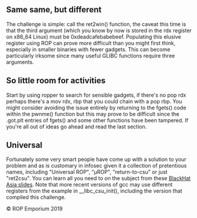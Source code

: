 



## Same same, but different
The challenge is simple: call the ret2win() function, the caveat this time is that the third argument (which you know by now is stored in the rdx register on x86_64 Linux) must be 0xdeadcafebabebeef. Populating this elusive register using ROP can prove more difficult than you might first think, especially in smaller binaries with fewer gadgets. This can become particularly irksome since many useful GLIBC functions require three arguments.

## So little room for activities
Start by using ropper to search for sensible gadgets, if there's no pop rdx perhaps there's a mov rdx, rbp that you could chain with a pop rbp. You might consider avoiding the issue entirely by returning to the fgets() code within the pwnme() function but this may prove to be difficult since the .got.plt entries of fgets() and some other functions have been tampered. If you're all out of ideas go ahead and read the last section.

## Universal
Fortunately some very smart people have come up with a solution to your problem and as is customary in infosec given it a collection of pretentious names, including "Universal ROP", "μROP", "return-to-csu" or just "ret2csu". You can learn all you need to on the subject from these [BlackHat Asia slides](https://web.archive.org/web/20190425162924/https://www.blackhat.com/docs/asia-18/asia-18-Marco-return-to-csu-a-new-method-to-bypass-the-64-bit-Linux-ASLR.pdf). Note that more recent versions of gcc may use different registers from the example in __libc_csu_init(), including the version that compiled this challenge.


© ROP Emporium 2019
